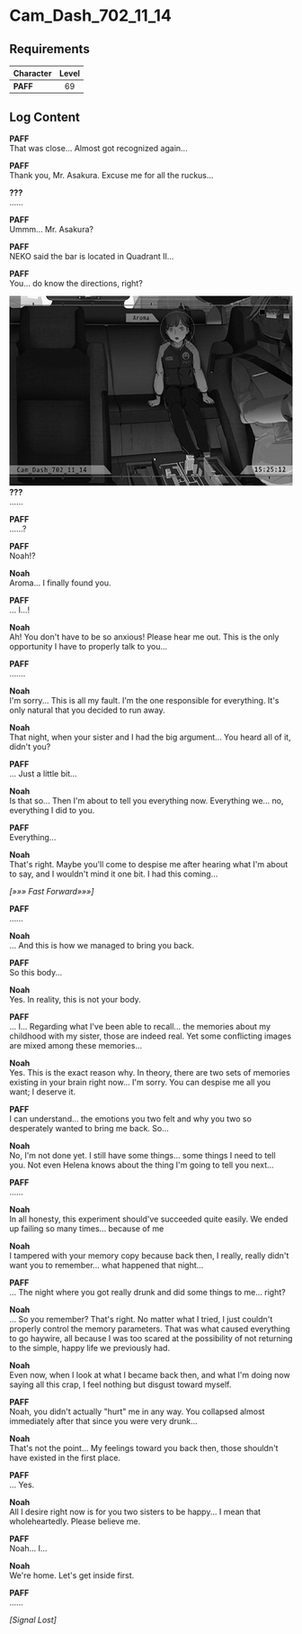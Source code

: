 # Cam_Dash_702_11_14
## Requirements
|Character|Level|
|---------|:---:|
|**PAFF** | 69  |

## Log Content
**PAFF**<br>
That was close... Almost got recognized again...

**PAFF**<br>
Thank you, Mr. Asakura. Excuse me for all the ruckus...

**???**<br>
......

**PAFF**<br>
Ummm... Mr. Asakura?

**PAFF**<br>
NEKO said the bar is located in Quadrant II...

**PAFF**<br>
You... do know the directions, right?

![pos4503.png](./attachments/pos4503.png)
**???**<br>
......

**PAFF**<br>
......?

**PAFF**<br>
Noah!?

**Noah**<br>
Aroma... I finally found you.

**PAFF**<br>
... I...!

**Noah**<br>
Ah! You don't have to be so anxious! Please hear me out. This is the only opportunity I have to properly talk to you...

**PAFF**<br>
.......

**Noah**<br>
I'm sorry... This is all my fault. I'm the one responsible for everything. It's only natural that you decided to run away.

**Noah**<br>
That night, when your sister and I had the big argument... You heard all of it, didn't you?

**PAFF**<br>
... Just a little bit...

**Noah**<br>
Is that so... Then I'm about to tell you everything now. Everything we... no, everything I did to you.

**PAFF**<br>
Everything...

**Noah**<br>
That's right. Maybe you'll come to despise me after hearing what I'm about to say, and I wouldn't mind it one bit. I had this coming...

*[»»» Fast Forward»»»]*

**PAFF**<br>
......

**Noah**<br>
... And this is how we managed to bring you back.

**PAFF**<br>
So this body...

**Noah**<br>
Yes. In reality, this is not your body.

**PAFF**<br>
... I... Regarding what I've been able to recall... the memories about my childhood with my sister, those are indeed real. Yet some conflicting images are mixed among these memories...

**Noah**<br>
Yes. This is the exact reason why. In theory, there are two sets of memories existing in your brain right now... I'm sorry. You can despise me all you want; I deserve it.

**PAFF**<br>
I can understand... the emotions you two felt and why you two so desperately wanted to bring me back. So...

**Noah**<br>
No, I'm not done yet. I still have some things... some things I need to tell you. Not even Helena knows about the thing I'm going to tell you next...

**PAFF**<br>
......

**Noah**<br>
In all honesty, this experiment should've succeeded quite easily. We ended up failing so many times... because of me

**Noah**<br>
I tampered with your memory copy because back then, I really, really didn't want you to remember... what happened that night...

**PAFF**<br>
... The night where you got really drunk and did some things to me... right?

**Noah**<br>
... So you remember? That's right. No matter what I tried, I just couldn't properly control the memory parameters. That was what caused everything to go haywire, all because I was too scared at the possibility of not returning to the simple, happy life we previously had.

**Noah**<br>
Even now, when I look at what I became back then, and what I'm doing now saying all this crap, I feel nothing but disgust toward myself.

**PAFF**<br>
Noah, you didn't actually "hurt" me in any way. You collapsed almost immediately after that since you were very drunk...

**Noah**<br>
That's not the point... My feelings toward you back then, those shouldn't have existed in the first place.

**PAFF**<br>
... Yes.

**Noah**<br>
All I desire right now is for you two sisters to be happy... I mean that wholeheartedly. Please believe me.

**PAFF**<br>
Noah... I...

**Noah**<br>
We're home. Let's get inside first.

**PAFF**<br>
......

*[Signal Lost]*

